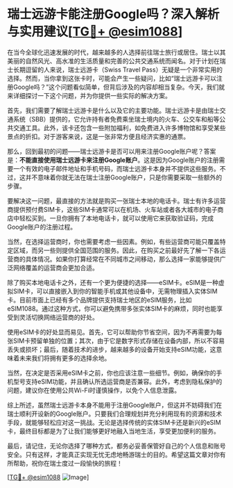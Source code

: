 # 瑞士远游卡能注册Google吗？深入解析与实用建议[[TG💪+ @esim1088](https://t.me/s/esim1088)]

在当今全球化迅速发展的时代，越来越多的人选择前往瑞士旅行或居住。瑞士以其美丽的自然风光、高水准的生活质量和完善的公共交通系统而闻名。对于计划在瑞士长期逗留的人来说，瑞士远游卡（Swiss Travel Pass）无疑是一个非常实用的选择。然而，当你拿到这张卡时，可能会产生一些疑问，比如“瑞士远游卡可以注册Google吗？”这个问题看似简单，但背后涉及的内容却相当复杂。今天，我们就来详细探讨一下这个问题，并为你提供一些实际的解决方案。

首先，我们需要了解瑞士远游卡是什么以及它的主要功能。瑞士远游卡是由瑞士交通系统（SBB）提供的，它允许持有者免费乘坐瑞士境内的火车、公交车和船等公共交通工具。此外，该卡还包含一些附加福利，如免费进入许多博物馆和享受某些景点的折扣。对于游客来说，这是一张非常方便且经济实惠的通票。

那么，回到最初的问题——瑞士远游卡是否可以用来注册Google账户呢？答案是：**不能直接使用瑞士远游卡来注册Google账户**。这是因为Google账户的注册需要一个有效的电子邮件地址和手机号码，而瑞士远游卡本身并不提供这些服务。不过，这并不意味着你就无法在瑞士注册Google账户，只是你需要采取一些额外的步骤。

要解决这一问题，最直接的方法就是购买一张瑞士本地的电话卡。瑞士有许多运营商提供预付费SIM卡，这些SIM卡通常可以在机场、火车站或者各大城市的电子商店中轻松买到。一旦你拥有了本地电话卡，就可以使用它来获取验证码，完成Google账户的注册过程。

当然，在选择运营商时，你也需要考虑一些因素。例如，有些运营商可能只覆盖特定区域，而另一些则提供全国范围的服务。因此，在购买之前最好先了解一下各运营商的具体情况。如果你打算经常在不同城市之间移动，那么选择一家能够提供广泛网络覆盖的运营商会更加合适。

除了购买本地电话卡之外，还有一个更为便捷的选择——eSIM卡。eSIM是一种虚拟SIM卡，可以直接嵌入到你的智能手机或其他设备中，无需物理插入实体SIM卡。目前市面上已经有多个品牌提供支持瑞士地区的eSIM服务，比如eSIM1088。通过这种方式，你可以避免携带多张实体SIM卡的麻烦，同时也能享受到灵活切换网络运营商的好处。

使用eSIM卡的好处显而易见。首先，它可以帮助你节省空间，因为不再需要为每张SIM卡预留单独的位置；其次，由于它是数字形式存储在设备内部，所以不容易丢失或损坏；最后，随着技术的进步，越来越多的设备开始支持eSIM功能，这意味着未来我们将拥有更多的选择余地。

当然，在决定是否采用eSIM卡之前，你也应该注意一些细节。例如，确保你的手机型号支持eSIM功能，并且确认所选运营商是否兼容。此外，考虑到隐私保护的问题，建议你在使用公共Wi-Fi时谨慎操作，以免个人信息泄露。

综上所述，虽然瑞士远游卡本身不能用于注册Google账户，但这并不妨碍我们在瑞士顺利开设新的Google账户。只要我们合理规划并充分利用现有的资源和技术手段，就能够轻松应对这一挑战。无论是选择传统的实体SIM卡还是新兴的eSIM卡，最终目标都是为了让我们能够更好地融入当地生活，享受更加便利的服务。

最后，请记住，无论你选择了哪种方式，都务必妥善保管好自己的个人信息和账号安全。只有这样，才能真正实现无忧无虑地畅游瑞士的目的。希望这篇文章对你有所帮助，祝你在瑞士度过一段愉快的旅程！

[[TG💪+ @esim1088](https://t.me/s/esim1088) ![Image](https://i.postimg.cc/4NQfJmqS/Snipaste-2025-05-13-00-14-12.png)]